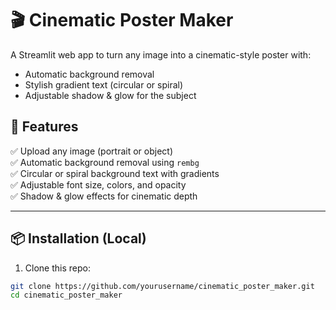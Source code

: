 # 🎬 Cinematic Poster Maker

A Streamlit web app to turn any image into a cinematic-style poster with:
- Automatic background removal
- Stylish gradient text (circular or spiral)
- Adjustable shadow & glow for the subject

## 🚀 Features
✅ Upload any image (portrait or object)  
✅ Automatic background removal using `rembg`  
✅ Circular or spiral background text with gradients  
✅ Adjustable font size, colors, and opacity  
✅ Shadow & glow effects for cinematic depth  

---

## 📦 Installation (Local)
1. Clone this repo:
```bash
git clone https://github.com/yourusername/cinematic_poster_maker.git
cd cinematic_poster_maker
